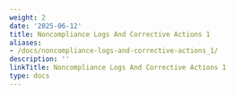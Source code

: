 ```yaml
---
weight: 2
date: '2025-06-12'
title: Noncompliance Logs And Corrective Actions 1
aliases:
- /docs/noncompliance-logs-and-corrective-actions_1/
description: ''
linkTitle: Noncompliance Logs And Corrective Actions 1
type: docs
---
```


